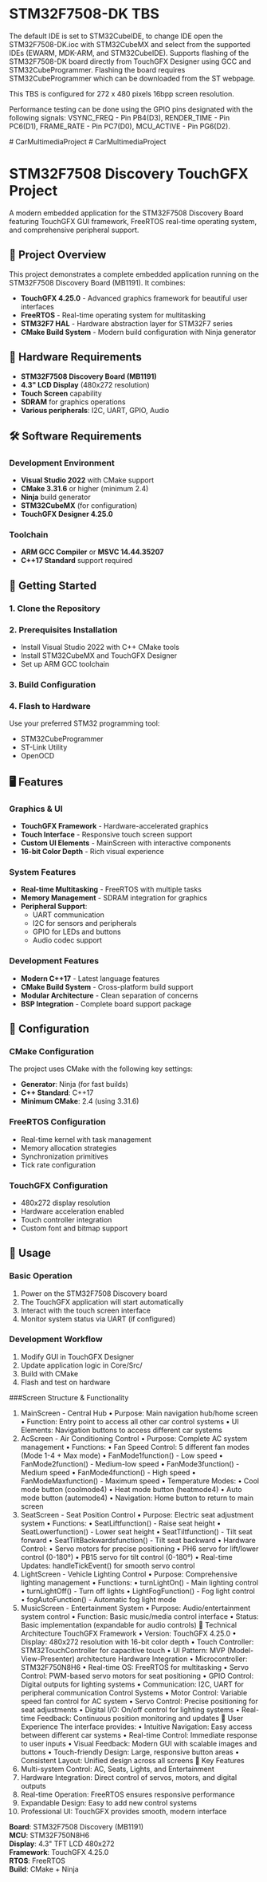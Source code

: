 # STM32F7508-DK TBS

The default IDE is set to STM32CubeIDE, to change IDE open the STM32F7508-DK.ioc with STM32CubeMX and select from the supported IDEs (EWARM, MDK-ARM, and STM32CubeIDE). Supports flashing of the STM32F7508-DK board directly from TouchGFX Designer using GCC and STM32CubeProgrammer. Flashing the board requires STM32CubeProgrammer which can be downloaded from the ST webpage.

This TBS is configured for 272 x 480 pixels 16bpp screen resolution.

Performance testing can be done using the GPIO pins designated with the following signals: VSYNC_FREQ  - Pin PB4(D3), RENDER_TIME - Pin PC6(D1), FRAME_RATE  - Pin PC7(D0), MCU_ACTIVE  - Pin PG6(D2). 

 #   C a r M u l t i m e d i a P r o j e c t 
 
 #   C a r M u l t i m e d i a P r o j e c t 
 
 
# STM32F7508 Discovery TouchGFX Project

A modern embedded application for the STM32F7508 Discovery Board featuring TouchGFX GUI framework, FreeRTOS real-time operating system, and comprehensive peripheral support.

## 🚀 Project Overview

This project demonstrates a complete embedded application running on the STM32F7508 Discovery Board (MB1191). It combines:

- **TouchGFX 4.25.0** - Advanced graphics framework for beautiful user interfaces
- **FreeRTOS** - Real-time operating system for multitasking
- **STM32F7 HAL** - Hardware abstraction layer for STM32F7 series
- **CMake Build System** - Modern build configuration with Ninja generator

## 🔧 Hardware Requirements

- **STM32F7508 Discovery Board (MB1191)**
- **4.3" LCD Display** (480x272 resolution)
- **Touch Screen** capability
- **SDRAM** for graphics operations
- **Various peripherals**: I2C, UART, GPIO, Audio

## 🛠️ Software Requirements

### Development Environment
- **Visual Studio 2022** with CMake support
- **CMake 3.31.6** or higher (minimum 2.4)
- **Ninja** build generator
- **STM32CubeMX** (for configuration)
- **TouchGFX Designer 4.25.0**

### Toolchain
- **ARM GCC Compiler** or **MSVC 14.44.35207**
- **C++17 Standard** support required


## 🚀 Getting Started

### 1. Clone the Repository

### 2. Prerequisites Installation
- Install Visual Studio 2022 with C++ CMake tools
- Install STM32CubeMX and TouchGFX Designer
- Set up ARM GCC toolchain

### 3. Build Configuration

### 4. Flash to Hardware
Use your preferred STM32 programming tool:
- STM32CubeProgrammer
- ST-Link Utility
- OpenOCD

## 🖥️ Features

### Graphics & UI
- **TouchGFX Framework** - Hardware-accelerated graphics
- **Touch Interface** - Responsive touch screen support
- **Custom UI Elements** - MainScreen with interactive components
- **16-bit Color Depth** - Rich visual experience

### System Features
- **Real-time Multitasking** - FreeRTOS with multiple tasks
- **Memory Management** - SDRAM integration for graphics
- **Peripheral Support**:
  - UART communication
  - I2C for sensors and peripherals
  - GPIO for LEDs and buttons
  - Audio codec support

### Development Features
- **Modern C++17** - Latest language features
- **CMake Build System** - Cross-platform build support
- **Modular Architecture** - Clean separation of concerns
- **BSP Integration** - Complete board support package

## 🔧 Configuration

### CMake Configuration
The project uses CMake with the following key settings:
- **Generator**: Ninja (for fast builds)
- **C++ Standard**: C++17
- **Minimum CMake**: 2.4 (using 3.31.6)

### FreeRTOS Configuration
- Real-time kernel with task management
- Memory allocation strategies
- Synchronization primitives
- Tick rate configuration

### TouchGFX Configuration
- 480x272 display resolution
- Hardware acceleration enabled
- Touch controller integration
- Custom font and bitmap support

## 📖 Usage

### Basic Operation
1. Power on the STM32F7508 Discovery board
2. The TouchGFX application will start automatically
3. Interact with the touch screen interface
4. Monitor system status via UART (if configured)

### Development Workflow
1. Modify GUI in TouchGFX Designer
2. Update application logic in Core/Src/
3. Build with CMake
4. Flash and test on hardware

###Screen Structure & Functionality
1. MainScreen - Central Hub
•	Purpose: Main navigation hub/home screen
•	Function: Entry point to access all other car control systems
•	UI Elements: Navigation buttons to access different car systems
2. AcScreen - Air Conditioning Control
•	Purpose: Complete AC system management
•	Functions:
•	Fan Speed Control: 5 different fan modes (Mode 1-4 + Max mode)
•	FanMode1function() - Low speed
•	FanMode2function() - Medium-low speed
•	FanMode3function() - Medium speed
•	FanMode4function() - High speed
•	FanModeMaxfunction() - Maximum speed
•	Temperature Modes:
•	Cool mode button (coolmode4)
•	Heat mode button (heatmode4)
•	Auto mode button (automode4)
•	Navigation: Home button to return to main screen
3. SeatScreen - Seat Position Control
•	Purpose: Electric seat adjustment system
•	Functions:
•	SeatLiftfunction() - Raise seat height
•	SeatLowerfunction() - Lower seat height
•	SeatTiltfunction() - Tilt seat forward
•	SeatTiltBackwardsfunction() - Tilt seat backward
•	Hardware Control:
•	Servo motors for precise positioning
•	PH6 servo for lift/lower control (0-180°)
•	PB15 servo for tilt control (0-180°)
•	Real-time Updates: handleTickEvent() for smooth servo control
4. LightScreen - Vehicle Lighting Control
•	Purpose: Comprehensive lighting management
•	Functions:
•	turnLightOn() - Main lighting control
•	turnLightOff() - Turn off lights
•	LightFogFunction() - Fog light control
•	fogAutoFunction() - Automatic fog light mode
5. MusicScreen - Entertainment System
•	Purpose: Audio/entertainment system control
•	Function: Basic music/media control interface
•	Status: Basic implementation (expandable for audio controls)
🔧 Technical Architecture
TouchGFX Framework
•	Version: TouchGFX 4.25.0
•	Display: 480x272 resolution with 16-bit color depth
•	Touch Controller: STM32TouchController for capacitive touch
•	UI Pattern: MVP (Model-View-Presenter) architecture
Hardware Integration
•	Microcontroller: STM32F750N8H6
•	Real-time OS: FreeRTOS for multitasking
•	Servo Control: PWM-based servo motors for seat positioning
•	GPIO Control: Digital outputs for lighting systems
•	Communication: I2C, UART for peripheral communication
Control Systems
•	Motor Control: Variable speed fan control for AC system
•	Servo Control: Precise positioning for seat adjustments
•	Digital I/O: On/off control for lighting systems
•	Real-time Feedback: Continuous position monitoring and updates
🎯 User Experience
The interface provides:
•	Intuitive Navigation: Easy access between different car systems
•	Real-time Control: Immediate response to user inputs
•	Visual Feedback: Modern GUI with scalable images and buttons
•	Touch-friendly Design: Large, responsive button areas
•	Consistent Layout: Unified design across all screens
🚀 Key Features
1.	Multi-system Control: AC, Seats, Lights, and Entertainment
2.	Hardware Integration: Direct control of servos, motors, and digital outputs
3.	Real-time Operation: FreeRTOS ensures responsive performance
4.	Expandable Design: Easy to add new control systems
5.	Professional UI: TouchGFX provides smooth, modern interface





**Board**: STM32F7508 Discovery (MB1191)  
**MCU**: STM32F750N8H6  
**Display**: 4.3" TFT LCD 480x272  
**Framework**: TouchGFX 4.25.0  
**RTOS**: FreeRTOS  
**Build**: CMake + Ninja  
